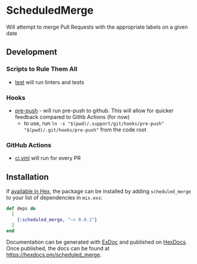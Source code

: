 # ScheduledMerge

Will attempt to merge Pull Requests with the appropriate labels on a given date

## Development

### Scripts to Rule Them All

- [test](./script/test) will run linters and tests

### Hooks

- [pre-push](.support/hooks/pre-push) - will run pre-push to github.  This will allow for quicker feedback compared to Githb Actions (for now)
  - to use, run `ln -s "$(pwd)/.support/git/hooks/pre-push" "$(pwd)/.git/hooks/pre-push"` from the code root

### GitHub Actions

- [ci.yml](./.github/workflows/ci.yml) will run for every PR

## Installation

If [available in Hex](https://hex.pm/docs/publish), the package can be installed
by adding `scheduled_merge` to your list of dependencies in `mix.exs`:

```elixir
def deps do
  [
    {:scheduled_merge, "~> 0.0.1"}
  ]
end
```

Documentation can be generated with [ExDoc](https://github.com/elixir-lang/ex_doc)
and published on [HexDocs](https://hexdocs.pm). Once published, the docs can
be found at <https://hexdocs.pm/scheduled_merge>.

